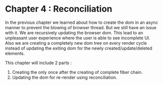 # Chapter 4 : Reconciliation

In the previous chapter we learned about how to create the dom in an async manner to prevent the blowing of browser thread. But we still have an issue with it. We are recursively updating the browser dom. This lead to an unpleasant user experience where the user is able to see incomplete UI. Also we are creating a completely new dom tree on every render cycle instead of updating the exiting dom for the newly created/update/deleted elements.

This chapter will include 2 parts :

1. Creating the only once after the creating of complete fiber chain.
2. Updating the dom for re-render using reconciliation.
